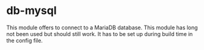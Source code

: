# db-mysql

This module offers to connect to a MariaDB database. This module has long not been used but should still work. It has to be set up during build time in the config file.